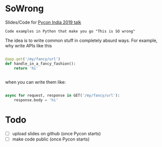 # SoWrong
Slides/Code for [Pycon India 2019 talk](https://in.pycon.org/cfp/2019/proposals/sowrong-absurd-ways-to-do-perfectly-normal-things~bkkXb/)


    Code examples in Python that make you go "This is SO wrong"

The idea is to write common stuff in completely absurd ways. For example, why write APIs like this
```python

@app.get('/my/fancy/url')
def handle_in_a_fancy_fashion():
    return 'hi'
    
```

when you can write them like:

```python

async for request, response in GET('/my/fancy/url'):
    response.body = 'hi'
```

Todo
====

- [ ] upload slides on github (once Pycon starts)
- [ ] make code public (once Pycon starts)
